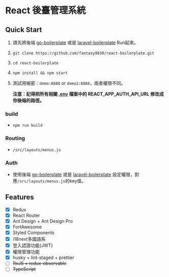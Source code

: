 # React 後臺管理系統

## Quick Start

1. 請先將後端 [go-boilerplate](https://github.com/fantasy9830/go-boilerplate) 或是 [laravel-boilerplate](https://github.com/fantasy9830/laravel-boilerplate) Run起來。

1. `git clone https://github.com/fantasy9830/react-boilerplate.git`

1. `cd react-boilerplate`

1. `npm install && npm start`

1. 測試用帳密：`demo:8888` or `demo2:8888`，兩者權限不同。

    **注意：記得把所有相關 [.env](https://bit.ly/2RVBLmN) 檔案中的 REACT_APP_AUTH_API_URL 修改成你後端的路徑。**

### build

* `npm run build`

### Routing

* `/src/layouts/menus.js`

### Auth

* 使用後端 [go-boilerplate](https://github.com/fantasy9830/go-boilerplate) 或是 [laravel-boilerplate](https://github.com/fantasy9830/laravel-boilerplate) 設定權限，對應`/src/layouts/menus.js`的key值。

## Features

* [x] Redux
* [x] React Router
* [x] Ant Design + Ant Design Pro
* [x] FortAwesome
* [x] Styled Components
* [x] i18next多國語系
* [x] 登入認證功能(JWT)
* [x] 權限管理功能
* [x] husky + lint-staged + prettier
* [ ] ~~RxJS + redux-observable~~
* [ ] ~~TypeScript~~
